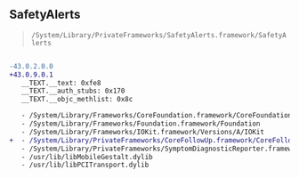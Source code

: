 ## SafetyAlerts

> `/System/Library/PrivateFrameworks/SafetyAlerts.framework/SafetyAlerts`

```diff

-43.0.2.0.0
+43.0.9.0.1
   __TEXT.__text: 0xfe8
   __TEXT.__auth_stubs: 0x170
   __TEXT.__objc_methlist: 0x8c

   - /System/Library/Frameworks/CoreFoundation.framework/CoreFoundation
   - /System/Library/Frameworks/Foundation.framework/Foundation
   - /System/Library/Frameworks/IOKit.framework/Versions/A/IOKit
+  - /System/Library/PrivateFrameworks/CoreFollowUp.framework/CoreFollowUp
   - /System/Library/PrivateFrameworks/SymptomDiagnosticReporter.framework/SymptomDiagnosticReporter
   - /usr/lib/libMobileGestalt.dylib
   - /usr/lib/libPCITransport.dylib

```
